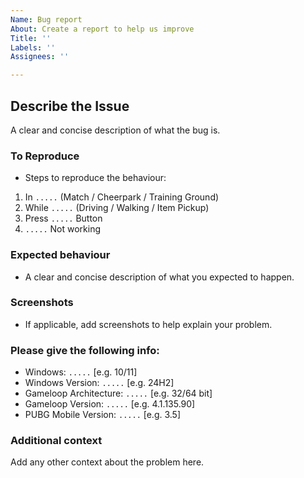 ```yaml
---
Name: Bug report
About: Create a report to help us improve
Title: ''
Labels: ''
Assignees: ''

---
```


## Describe the Issue
A clear and concise description of what the bug is.

### To Reproduce
- Steps to reproduce the behaviour:
1. In `.....` (Match / Cheerpark / Training Ground)
2. While `.....` (Driving / Walking / Item Pickup)
3. Press `.....` Button
4. `.....` Not working

### Expected behaviour
- A clear and concise description of what you expected to happen.

### Screenshots
- If applicable, add screenshots to help explain your problem.

### Please give the following info:
 - Windows: `.....` [e.g. 10/11]
 - Windows Version: `.....` [e.g. 24H2]
 - Gameloop Architecture: `.....` [e.g. 32/64 bit]
 - Gameloop Version: `.....` [e.g. 4.1.135.90]
 - PUBG Mobile Version: `.....` [e.g. 3.5]

### Additional context
Add any other context about the problem here.
